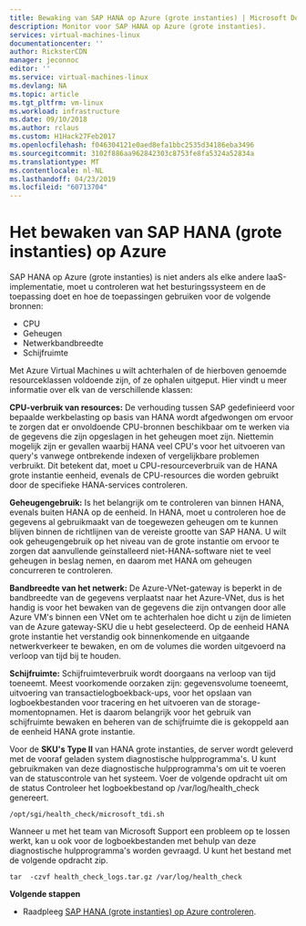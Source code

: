 ```yaml
---
title: Bewaking van SAP HANA op Azure (grote instanties) | Microsoft Docs
description: Monitor voor SAP HANA op Azure (grote instanties).
services: virtual-machines-linux
documentationcenter: ''
author: RicksterCDN
manager: jeconnoc
editor: ''
ms.service: virtual-machines-linux
ms.devlang: NA
ms.topic: article
ms.tgt_pltfrm: vm-linux
ms.workload: infrastructure
ms.date: 09/10/2018
ms.author: rclaus
ms.custom: H1Hack27Feb2017
ms.openlocfilehash: f046304121e0aed8efa1bbc2535d34186eba3496
ms.sourcegitcommit: 3102f886aa962842303c8753fe8fa5324a52834a
ms.translationtype: MT
ms.contentlocale: nl-NL
ms.lasthandoff: 04/23/2019
ms.locfileid: "60713704"
---
```

# <a name="how-to-monitor-sap-hana-large-instances-on-azure"></a>Het bewaken van SAP HANA (grote instanties) op Azure

SAP HANA op Azure (grote instanties) is niet anders als elke andere IaaS-implementatie, moet u controleren wat het besturingssysteem en de toepassing doet en hoe de toepassingen gebruiken voor de volgende bronnen:

- CPU
- Geheugen
- Netwerkbandbreedte
- Schijfruimte

Met Azure Virtual Machines u wilt achterhalen of de hierboven genoemde resourceklassen voldoende zijn, of ze ophalen uitgeput. Hier vindt u meer informatie over elk van de verschillende klassen:

**CPU-verbruik van resources:** De verhouding tussen SAP gedefinieerd voor bepaalde werkbelasting op basis van HANA wordt afgedwongen om ervoor te zorgen dat er onvoldoende CPU-bronnen beschikbaar om te werken via de gegevens die zijn opgeslagen in het geheugen moet zijn. Niettemin mogelijk zijn er gevallen waarbij HANA veel CPU's voor het uitvoeren van query's vanwege ontbrekende indexen of vergelijkbare problemen verbruikt. Dit betekent dat, moet u CPU-resourceverbruik van de HANA grote instantie eenheid, evenals de CPU-resources die worden gebruikt door de specifieke HANA-services controleren.

**Geheugengebruik:** Is het belangrijk om te controleren van binnen HANA, evenals buiten HANA op de eenheid. In HANA, moet u controleren hoe de gegevens al gebruikmaakt van de toegewezen geheugen om te kunnen blijven binnen de richtlijnen van de vereiste grootte van SAP HANA. U wilt ook geheugengebruik op het niveau van de grote instantie om ervoor te zorgen dat aanvullende geïnstalleerd niet-HANA-software niet te veel geheugen in beslag nemen, en daarom met HANA om geheugen concurreren te controleren.

**Bandbreedte van het netwerk:** De Azure-VNet-gateway is beperkt in de bandbreedte van de gegevens verplaatst naar het Azure-VNet, dus is het handig is voor het bewaken van de gegevens die zijn ontvangen door alle Azure VM's binnen een VNet om te achterhalen hoe dicht u zijn de limieten van de Azure gateway-SKU die u hebt geselecteerd. Op de eenheid HANA grote instantie het verstandig ook binnenkomende en uitgaande netwerkverkeer te bewaken, en om de volumes die worden uitgevoerd na verloop van tijd bij te houden.

**Schijfruimte:** Schijfruimteverbruik wordt doorgaans na verloop van tijd toeneemt. Meest voorkomende oorzaken zijn: gegevensvolume toeneemt, uitvoering van transactielogboekback-ups, voor het opslaan van logboekbestanden voor tracering en het uitvoeren van de storage-momentopnamen. Het is daarom belangrijk voor het gebruik van schijfruimte bewaken en beheren van de schijfruimte die is gekoppeld aan de eenheid HANA grote instantie.

Voor de **SKU's Type II** van HANA grote instanties, de server wordt geleverd met de vooraf geladen system diagnostische hulpprogramma's. U kunt gebruikmaken van deze diagnostische hulpprogramma's om uit te voeren van de statuscontrole van het systeem. Voer de volgende opdracht uit om de status Controleer het logboekbestand op /var/log/health_check genereert.
```
/opt/sgi/health_check/microsoft_tdi.sh
```
Wanneer u met het team van Microsoft Support een probleem op te lossen werkt, kan u ook voor de logboekbestanden met behulp van deze diagnostische hulpprogramma's worden gevraagd. U kunt het bestand met de volgende opdracht zip.
```
tar  -czvf health_check_logs.tar.gz /var/log/health_check
```

**Volgende stappen**

- Raadpleeg [SAP HANA (grote instanties) op Azure controleren](troubleshooting-monitoring.md).